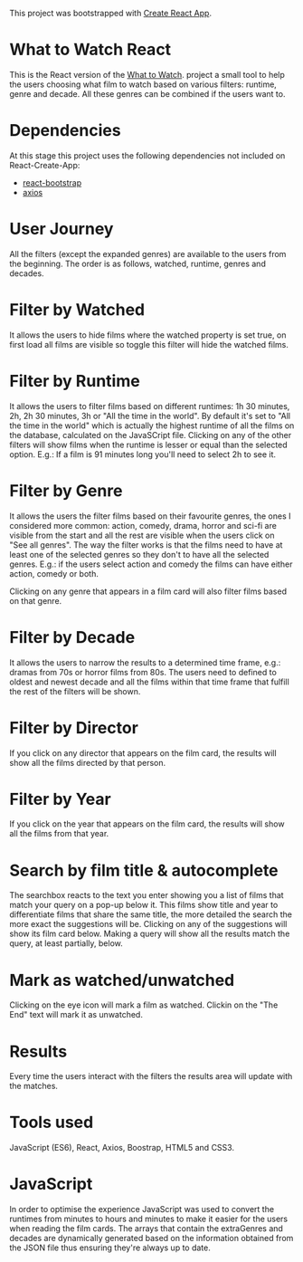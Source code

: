 This project was bootstrapped with [Create React App](https://github.com/facebook/create-react-app).

# What to Watch React
This is the React version of the [What to Watch](https://mklmng.github.io/what-to-watch-vjs/). project a small tool to help the users choosing what film to watch based on various filters: runtime, genre and decade. All these genres can be combined if the users want to.

# Dependencies
At this stage this project uses the following dependencies not included on React-Create-App:
- [react-bootstrap](https://www.npmjs.com/package/react-bootstrap)
- [axios](https://www.npmjs.com/package/axios) 

# User Journey
All the filters (except the expanded genres) are available to the users from the beginning. The order is as follows, watched, runtime, genres and decades.

# Filter by Watched
It allows the users to hide films where the watched property is set true, on first load all films are visible so toggle this filter will hide the watched films.

# Filter by Runtime
It allows the users to filter films based on different runtimes: 1h 30 minutes, 2h, 2h 30 minutes, 3h or "All the time in the world". By default it's set to "All the time in the world" which is actually the highest runtime of all the films on the database, calculated on the JavaSCript file.
Clicking on any of the other filters will show films when the runtime is lesser or equal than the selected option. E.g.: If a film is 91 minutes long you'll need to select 2h to see it.

# Filter by Genre
It allows the users the filter films based on their favourite genres, the ones I considered more common: action, comedy, drama, horror and sci-fi are visible from the start and all the rest are visible when the users click on 
"See all genres". The way the filter works is that the films need to have at least one of the selected genres so they don't to have all the selected genres. E.g.: if the users select action and comedy the films can have either action, comedy or both.

Clicking on any genre that appears in a film card will also filter films based on that genre.

# Filter by Decade
It allows the users to narrow the results to a determined time frame, e.g.: dramas from 70s or horror films from 80s. The users need to defined to oldest and newest decade and all the films within that time frame that fulfill the rest of the filters will be shown.

# Filter by Director
If you click on any director that appears on the film card, the results will show all the films directed by that person. 

# Filter by Year
If you click on the year that appears on the film card, the results will show all the films from that year. 

# Search by film title & autocomplete
The searchbox reacts to the text you enter showing you a list of films that match your query on a pop-up below it. This films show title and year to differentiate films that share the same title, the more detailed the search the more exact the suggestions will be. Clicking on any of the suggestions will show its film card below. Making a query will show all the results match the query, at least partially, below.

# Mark as watched/unwatched
Clicking on the eye icon will mark a film as watched. Clickin on the "The End" text will mark it as unwatched.

# Results
Every time the users interact with the filters the results area will update with the matches.

# Tools used
JavaScript (ES6), React, Axios, Boostrap, HTML5 and CSS3. 

# JavaScript
In order to optimise the experience JavaScript was used to convert the runtimes from minutes to hours and minutes to make it easier for the users when reading the film cards.
The arrays that contain the extraGenres and decades are dynamically generated based on the information obtained from the JSON file thus ensuring they're always up to date.
